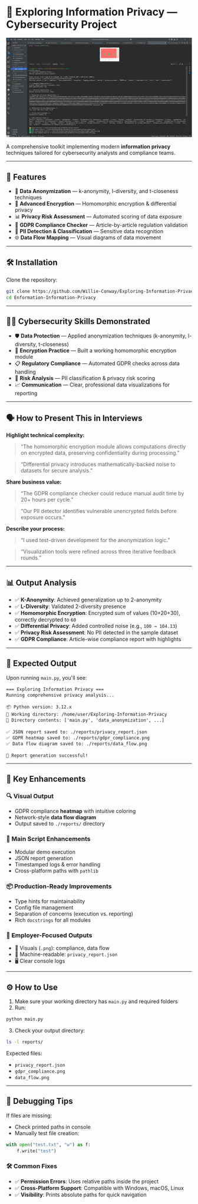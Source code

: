 
# 🔐 Exploring Information Privacy — Cybersecurity Project
 ![Exploring-Information-Privacy](https://github.com/Willie-Conway/Exploring-Information-Privacy/blob/a46e304a0f97983ff21925e3f308433dbedf6e1f/reports/Output.png)

A comprehensive toolkit implementing modern **information privacy** techniques tailored for cybersecurity analysts and compliance teams.

---

## 🚀 Features

- 📛 **Data Anonymization** — k-anonymity, l-diversity, and t-closeness techniques
- 🔐 **Advanced Encryption** — Homomorphic encryption & differential privacy
- 📊 **Privacy Risk Assessment** — Automated scoring of data exposure
- 📜 **GDPR Compliance Checker** — Article-by-article regulation validation
- 🧠 **PII Detection & Classification** — Sensitive data recognition
- 🌐 **Data Flow Mapping** — Visual diagrams of data movement

---

## 🛠️ Installation

Clone the repository:

```bash
git clone https://github.com/Willie-Conway/Exploring-Information-Privacy-.git
cd Enformation-Information-Privacy
````

---

## 🧑‍💻 Cybersecurity Skills Demonstrated

* 🛡️ **Data Protection** — Applied anonymization techniques (k-anonymity, l-diversity, t-closeness)
* 🔐 **Encryption Practice** — Built a working homomorphic encryption module
* 📋 **Regulatory Compliance** — Automated GDPR checks across data handling
* 🔎 **Risk Analysis** — PII classification & privacy risk scoring
* 📈 **Communication** — Clear, professional data visualizations for reporting

---

## 🗣️ How to Present This in Interviews

**Highlight technical complexity:**

> “The homomorphic encryption module allows computations directly on encrypted data, preserving confidentiality during processing.”

> “Differential privacy introduces mathematically-backed noise to datasets for secure analysis.”

**Share business value:**

> “The GDPR compliance checker could reduce manual audit time by 20+ hours per cycle.”

> “Our PII detector identifies vulnerable unencrypted fields before exposure occurs.”

**Describe your process:**

> “I used test-driven development for the anonymization logic.”

> “Visualization tools were refined across three iterative feedback rounds.”

---

## 📊 Output Analysis

* ✅ **K-Anonymity**: Achieved generalization up to 2-anonymity
* ✅ **L-Diversity**: Validated 2-diversity presence
* ✅ **Homomorphic Encryption**: Encrypted sum of values (10+20+30), correctly decrypted to `60`
* ✅ **Differential Privacy**: Added controlled noise (e.g., `100 → 104.13`)
* ✅ **Privacy Risk Assessment**: No PII detected in the sample dataset
* ✅ **GDPR Compliance**: Article-wise compliance report with highlights

---

## 📂 Expected Output

Upon running `main.py`, you'll see:

```
=== Exploring Information Privacy ===
Running comprehensive privacy analysis...

📦 Python version: 3.12.x
📁 Working directory: /home/user/Exploring-Information-Privacy
📄 Directory contents: ['main.py', 'data_anonymization', ...]

✅ JSON report saved to: ./reports/privacy_report.json
✅ GDPR heatmap saved to: ./reports/gdpr_compliance.png
✅ Data flow diagram saved to: ./reports/data_flow.png

🎉 Report generation successful!
```

---

## 🌟 Key Enhancements

### 🔍 Visual Output

* GDPR compliance **heatmap** with intuitive coloring
* Network-style **data flow diagram**
* Output saved to `./reports/` directory

### 🧩 Main Script Enhancements

* Modular demo execution
* JSON report generation
* Timestamped logs & error handling
* Cross-platform paths with `pathlib`

### 📦 Production-Ready Improvements

* Type hints for maintainability
* Config file management
* Separation of concerns (execution vs. reporting)
* Rich `docstrings` for all modules

### 👔 Employer-Focused Outputs

* 📸 Visuals (`.png`): compliance, data flow
* 📄 Machine-readable: `privacy_report.json`
* 🖥️ Clear console logs

---

## ⚙️ How to Use

1. Make sure your working directory has `main.py` and required folders
2. Run:

```bash
python main.py
```

3. Check your output directory:

```bash
ls -l reports/
```

Expected files:

* `privacy_report.json`
* `gdpr_compliance.png`
* `data_flow.png`

---

## 🧰 Debugging Tips

If files are missing:

* Check printed paths in console
* Manually test file creation:

```python
with open("test.txt", "w") as f:
    f.write("test")
```

### 🛠️ Common Fixes

* ✅ **Permission Errors**: Uses relative paths inside the project
* ✅ **Cross-Platform Support**: Compatible with Windows, macOS, Linux
* ✅ **Visibility**: Prints absolute paths for quick navigation







